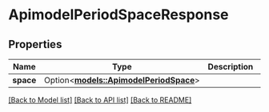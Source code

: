 # ApimodelPeriodSpaceResponse

## Properties

Name | Type | Description | Notes
------------ | ------------- | ------------- | -------------
**space** | Option<[**models::ApimodelPeriodSpace**](apimodel.Space.md)> |  | [optional]

[[Back to Model list]](../README.md#documentation-for-models) [[Back to API list]](../README.md#documentation-for-api-endpoints) [[Back to README]](../README.md)



